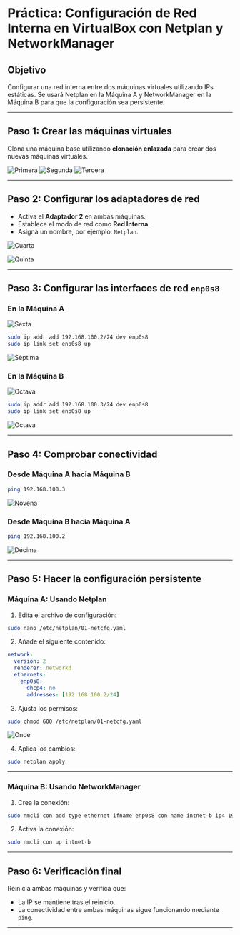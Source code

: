 # Práctica: Configuración de Red Interna en VirtualBox con Netplan y NetworkManager

## Objetivo

Configurar una red interna entre dos máquinas virtuales utilizando IPs estáticas. Se usará Netplan en la Máquina A y NetworkManager en la Máquina B para que la configuración sea persistente.

---

## Paso 1: Crear las máquinas virtuales

Clona una máquina base utilizando **clonación enlazada** para crear dos nuevas máquinas virtuales.

![Primera](imagenes/maquinaA.png)
![Segunda](imagenes/clonacionenlazada.png)
![Tercera](imagenes/maquinaB.png)

---


## Paso 2: Configurar los adaptadores de red

- Activa el **Adaptador 2** en ambas máquinas.
- Establece el modo de red como **Red Interna**.
- Asigna un nombre, por ejemplo: `Netplan`.

![Cuarta](imagenes/adaptador2A.png)

![Quinta](imagenes/adaptador2B.png)

---

## Paso 3: Configurar las interfaces de red `enp0s8`

### En la Máquina A

![Sexta](imagenes/sshA.png)

```bash
sudo ip addr add 192.168.100.2/24 dev enp0s8
sudo ip link set enp0s8 up
```
![Séptima](imagenes/IPsA.png)

### En la Máquina B

![Octava](imagenes/sshB.png)

```bash
sudo ip addr add 192.168.100.3/24 dev enp0s8
sudo ip link set enp0s8 up
```
![Octava](imagenes/IPsB.png)

---

## Paso 4: Comprobar conectividad

### Desde Máquina A hacia Máquina B

```bash
ping 192.168.100.3
```
![Novena](imagenes/pingA.png)


### Desde Máquina B hacia Máquina A

```bash
ping 192.168.100.2
```
![Décima](imagenes/pingB.png)

---

## Paso 5: Hacer la configuración persistente

### Máquina A: Usando Netplan

1. Edita el archivo de configuración:

```bash
sudo nano /etc/netplan/01-netcfg.yaml
```

2. Añade el siguiente contenido:

```yaml
network:
  version: 2
  renderer: networkd
  ethernets:
    enp0s8:
      dhcp4: no
      addresses: [192.168.100.2/24]
```

3. Ajusta los permisos:

```bash
sudo chmod 600 /etc/netplan/01-netcfg.yaml
```
![Once](imagenes/NetplanA.png)

4. Aplica los cambios:

```bash
sudo netplan apply
```


---

### Máquina B: Usando NetworkManager

1. Crea la conexión:

```bash
sudo nmcli con add type ethernet ifname enp0s8 con-name intnet-b ip4 192.168.100.3/24
```

2. Activa la conexión:

```bash
sudo nmcli con up intnet-b
```

---

## Paso 6: Verificación final

Reinicia ambas máquinas y verifica que:

- La IP se mantiene tras el reinicio.
- La conectividad entre ambas máquinas sigue funcionando mediante `ping`.

---
